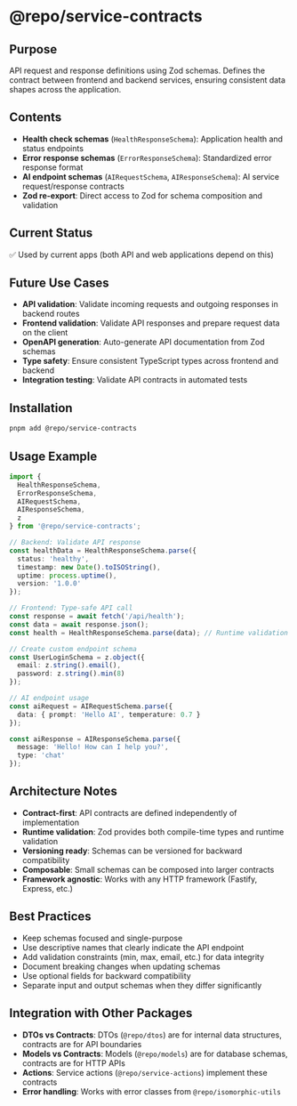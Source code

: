 # @repo/service-contracts

## Purpose
API request and response definitions using Zod schemas. Defines the contract between frontend and backend services, ensuring consistent data shapes across the application.

## Contents
- **Health check schemas** (`HealthResponseSchema`): Application health and status endpoints
- **Error response schemas** (`ErrorResponseSchema`): Standardized error response format
- **AI endpoint schemas** (`AIRequestSchema`, `AIResponseSchema`): AI service request/response contracts
- **Zod re-export**: Direct access to Zod for schema composition and validation

## Current Status
✅ Used by current apps (both API and web applications depend on this)

## Future Use Cases
- **API validation**: Validate incoming requests and outgoing responses in backend routes
- **Frontend validation**: Validate API responses and prepare request data on the client
- **OpenAPI generation**: Auto-generate API documentation from Zod schemas
- **Type safety**: Ensure consistent TypeScript types across frontend and backend
- **Integration testing**: Validate API contracts in automated tests

## Installation
```bash
pnpm add @repo/service-contracts
```

## Usage Example
```typescript
import { 
  HealthResponseSchema, 
  ErrorResponseSchema, 
  AIRequestSchema, 
  AIResponseSchema, 
  z 
} from '@repo/service-contracts';

// Backend: Validate API response
const healthData = HealthResponseSchema.parse({
  status: 'healthy',
  timestamp: new Date().toISOString(),
  uptime: process.uptime(),
  version: '1.0.0'
});

// Frontend: Type-safe API call
const response = await fetch('/api/health');
const data = await response.json();
const health = HealthResponseSchema.parse(data); // Runtime validation + types

// Create custom endpoint schema
const UserLoginSchema = z.object({
  email: z.string().email(),
  password: z.string().min(8)
});

// AI endpoint usage
const aiRequest = AIRequestSchema.parse({
  data: { prompt: 'Hello AI', temperature: 0.7 }
});

const aiResponse = AIResponseSchema.parse({
  message: 'Hello! How can I help you?',
  type: 'chat'
});
```

## Architecture Notes
- **Contract-first**: API contracts are defined independently of implementation
- **Runtime validation**: Zod provides both compile-time types and runtime validation
- **Versioning ready**: Schemas can be versioned for backward compatibility
- **Composable**: Small schemas can be composed into larger contracts
- **Framework agnostic**: Works with any HTTP framework (Fastify, Express, etc.)

## Best Practices
- Keep schemas focused and single-purpose
- Use descriptive names that clearly indicate the API endpoint
- Add validation constraints (min, max, email, etc.) for data integrity
- Document breaking changes when updating schemas
- Use optional fields for backward compatibility
- Separate input and output schemas when they differ significantly

## Integration with Other Packages
- **DTOs vs Contracts**: DTOs (`@repo/dtos`) are for internal data structures, contracts are for API boundaries
- **Models vs Contracts**: Models (`@repo/models`) are for database schemas, contracts are for HTTP APIs
- **Actions**: Service actions (`@repo/service-actions`) implement these contracts
- **Error handling**: Works with error classes from `@repo/isomorphic-utils`